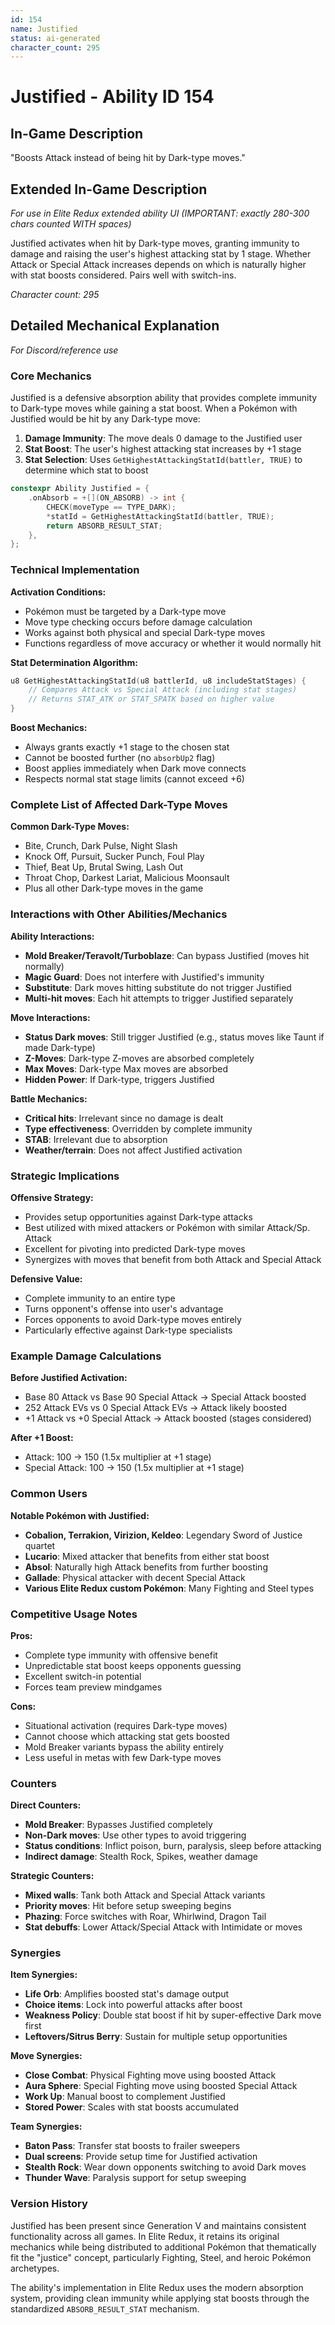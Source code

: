 ```yaml
---
id: 154
name: Justified
status: ai-generated
character_count: 295
---
```


# Justified - Ability ID 154

## In-Game Description
"Boosts Attack instead of being hit by Dark-type moves."

## Extended In-Game Description
*For use in Elite Redux extended ability UI (IMPORTANT: exactly 280-300 chars counted WITH spaces)*

Justified activates when hit by Dark-type moves, granting immunity to damage and raising the user's highest attacking stat by 1 stage. Whether Attack or Special Attack increases depends on which is naturally higher with stat boosts considered. Pairs well with switch-ins.

*Character count: 295*

## Detailed Mechanical Explanation
*For Discord/reference use*

### Core Mechanics

Justified is a defensive absorption ability that provides complete immunity to Dark-type moves while gaining a stat boost. When a Pokémon with Justified would be hit by any Dark-type move:

1. **Damage Immunity**: The move deals 0 damage to the Justified user
2. **Stat Boost**: The user's highest attacking stat increases by +1 stage
3. **Stat Selection**: Uses `GetHighestAttackingStatId(battler, TRUE)` to determine which stat to boost

```c
constexpr Ability Justified = {
    .onAbsorb = +[](ON_ABSORB) -> int {
        CHECK(moveType == TYPE_DARK);
        *statId = GetHighestAttackingStatId(battler, TRUE);
        return ABSORB_RESULT_STAT;
    },
};
```

### Technical Implementation

**Activation Conditions:**
- Pokémon must be targeted by a Dark-type move
- Move type checking occurs before damage calculation
- Works against both physical and special Dark-type moves
- Functions regardless of move accuracy or whether it would normally hit

**Stat Determination Algorithm:**
```c
u8 GetHighestAttackingStatId(u8 battlerId, u8 includeStatStages) {
    // Compares Attack vs Special Attack (including stat stages)
    // Returns STAT_ATK or STAT_SPATK based on higher value
}
```

**Boost Mechanics:**
- Always grants exactly +1 stage to the chosen stat
- Cannot be boosted further (no `absorbUp2` flag)
- Boost applies immediately when Dark move connects
- Respects normal stat stage limits (cannot exceed +6)

### Complete List of Affected Dark-Type Moves

**Common Dark-Type Moves:**
- Bite, Crunch, Dark Pulse, Night Slash
- Knock Off, Pursuit, Sucker Punch, Foul Play
- Thief, Beat Up, Brutal Swing, Lash Out
- Throat Chop, Darkest Lariat, Malicious Moonsault
- Plus all other Dark-type moves in the game

### Interactions with Other Abilities/Mechanics

**Ability Interactions:**
- **Mold Breaker/Teravolt/Turboblaze**: Can bypass Justified (moves hit normally)
- **Magic Guard**: Does not interfere with Justified's immunity
- **Substitute**: Dark moves hitting substitute do not trigger Justified
- **Multi-hit moves**: Each hit attempts to trigger Justified separately

**Move Interactions:**
- **Status Dark moves**: Still trigger Justified (e.g., status moves like Taunt if made Dark-type)
- **Z-Moves**: Dark-type Z-moves are absorbed completely
- **Max Moves**: Dark-type Max moves are absorbed
- **Hidden Power**: If Dark-type, triggers Justified

**Battle Mechanics:**
- **Critical hits**: Irrelevant since no damage is dealt
- **Type effectiveness**: Overridden by complete immunity
- **STAB**: Irrelevant due to absorption
- **Weather/terrain**: Does not affect Justified activation

### Strategic Implications

**Offensive Strategy:**
- Provides setup opportunities against Dark-type attacks
- Best utilized with mixed attackers or Pokémon with similar Attack/Sp. Attack
- Excellent for pivoting into predicted Dark-type moves
- Synergizes with moves that benefit from both Attack and Special Attack

**Defensive Value:**
- Complete immunity to an entire type
- Turns opponent's offense into user's advantage
- Forces opponents to avoid Dark-type moves entirely
- Particularly effective against Dark-type specialists

### Example Damage Calculations

**Before Justified Activation:**
- Base 80 Attack vs Base 90 Special Attack → Special Attack boosted
- 252 Attack EVs vs 0 Special Attack EVs → Attack likely boosted
- +1 Attack vs +0 Special Attack → Attack boosted (stages considered)

**After +1 Boost:**
- Attack: 100 → 150 (1.5x multiplier at +1 stage)
- Special Attack: 100 → 150 (1.5x multiplier at +1 stage)

### Common Users

**Notable Pokémon with Justified:**
- **Cobalion, Terrakion, Virizion, Keldeo**: Legendary Sword of Justice quartet
- **Lucario**: Mixed attacker that benefits from either stat boost
- **Absol**: Naturally high Attack benefits from further boosting
- **Gallade**: Physical attacker with decent Special Attack
- **Various Elite Redux custom Pokémon**: Many Fighting and Steel types

### Competitive Usage Notes

**Pros:**
- Complete type immunity with offensive benefit
- Unpredictable stat boost keeps opponents guessing
- Excellent switch-in potential
- Forces team preview mindgames

**Cons:**
- Situational activation (requires Dark-type moves)
- Cannot choose which attacking stat gets boosted
- Mold Breaker variants bypass the ability entirely
- Less useful in metas with few Dark-type moves

### Counters

**Direct Counters:**
- **Mold Breaker**: Bypasses Justified completely
- **Non-Dark moves**: Use other types to avoid triggering
- **Status conditions**: Inflict poison, burn, paralysis, sleep before attacking
- **Indirect damage**: Stealth Rock, Spikes, weather damage

**Strategic Counters:**
- **Mixed walls**: Tank both Attack and Special Attack variants
- **Priority moves**: Hit before setup sweeping begins
- **Phazing**: Force switches with Roar, Whirlwind, Dragon Tail
- **Stat debuffs**: Lower Attack/Special Attack with Intimidate or moves

### Synergies

**Item Synergies:**
- **Life Orb**: Amplifies boosted stat's damage output
- **Choice items**: Lock into powerful attacks after boost
- **Weakness Policy**: Double stat boost if hit by super-effective Dark move first
- **Leftovers/Sitrus Berry**: Sustain for multiple setup opportunities

**Move Synergies:**
- **Close Combat**: Physical Fighting move using boosted Attack
- **Aura Sphere**: Special Fighting move using boosted Special Attack
- **Work Up**: Manual boost to complement Justified
- **Stored Power**: Scales with stat boosts accumulated

**Team Synergies:**
- **Baton Pass**: Transfer stat boosts to frailer sweepers
- **Dual screens**: Provide setup time for Justified activation
- **Stealth Rock**: Wear down opponents switching to avoid Dark moves
- **Thunder Wave**: Paralysis support for setup sweeping

### Version History

Justified has been present since Generation V and maintains consistent functionality across all games. In Elite Redux, it retains its original mechanics while being distributed to additional Pokémon that thematically fit the "justice" concept, particularly Fighting, Steel, and heroic Pokémon archetypes.

The ability's implementation in Elite Redux uses the modern absorption system, providing clean immunity while applying stat boosts through the standardized `ABSORB_RESULT_STAT` mechanism.